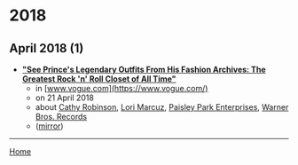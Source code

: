 # 2018

## April 2018 (1)

 - [**"See Prince's Legendary Outfits From His Fashion Archives: The Greatest Rock 'n' Roll Closet of All Time"**](https://www.vogue.com/article/inside-prince-closet-at-paisley-park-fashion-archive)
    - in [www.vogue.com](https://www.vogue.com/)
    - on 21 April 2018
    - about [Cathy Robinson](../../topics/cathy-robinson/index.md), [Lori Marcuz](../../topics/lori-marcuz/index.md), [Paisley Park Enterprises](../../topics/paisley-park-enterprises/index.md), [Warner Bros. Records](../../topics/warner-bros-records/index.md)
    - ([mirror](https://web.archive.org/web/*/https://www.vogue.com/article/inside-prince-closet-at-paisley-park-fashion-archive))

----

[Home](../index.md)
